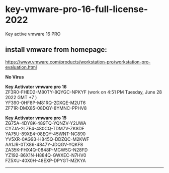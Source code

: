 # key-vmware-pro-16-full-license-2022
Key active vmware 16 PRO

## install vmware from homepage:
https://www.vmware.com/products/workstation-pro/workstation-pro-evaluation.html

**No Virus**

**Key Activator vmware pro 16**<br>
ZF3R0-FHED2-M80TY-8QYGC-NPKYF (work on 4:51 PM Tuesday, June 28 2022 GMT +7 )<br>
YF390-0HF8P-M81RQ-2DXQE-M2UT6<br>
ZF71R-DMX85-08DQY-8YMNC-PPHV8<br>


**Key Activator vmware pro 15**<br>
ZG75A-4DY8K-489TQ-YQNZV-Y2UWA<br>
CY7JA-2LZE4-480CQ-TDM7V-ZK8DF<br>
YA75U-89XE4-08EQY-45WNT-NC890<br>
YV5XR-0AG93-H845Q-DDZQC-M2KWF<br>
AA1JR-0TX86-4847Y-JDQGV-YQKF8<br>
ZA35K-FHX4Q-0848P-MGW5G-N28FD<br>
YZ192-86X1N-H884Q-GWXEC-N7HV0<br>
FZ5XU-40X0H-48EXP-DPYGT-MZKYA 

---
